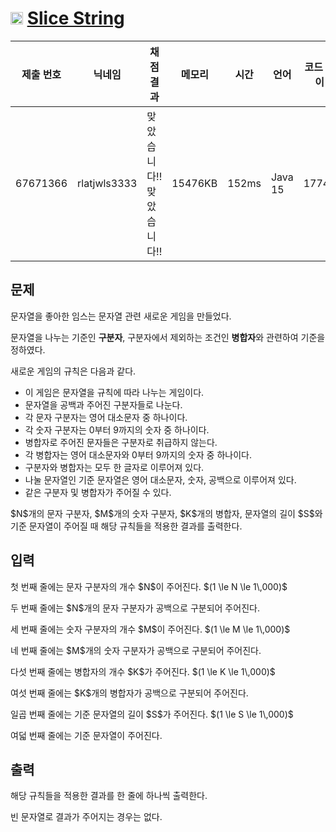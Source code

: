 # <img width="20px"  src="https://d2gd6pc034wcta.cloudfront.net/tier/5.svg" class="solvedac-tier"> [Slice String](https://www.acmicpc.net/problem/30034) 

| 제출 번호 | 닉네임 | 채점 결과 | 메모리 | 시간 | 언어 | 코드 길이 |
|---|---|---|---|---|---|---|
|67671366| rlatjwls3333|맞았습니다!! 맞았습니다!!|15476KB|152ms|Java 15|1774B|

## 문제
<p>문자열을 좋아한 임스는 문자열 관련 새로운 게임을 만들었다.</p>

<p>문자열을 나누는 기준인 <strong>구분자</strong>, 구분자에서 제외하는 조건인 <strong>병합자</strong>와 관련하여 기준을 정하였다.</p>

<p>새로운 게임의 규칙은 다음과 같다.</p>

<ul>
	<li>이 게임은 문자열을 규칙에 따라 나누는 게임이다.</li>
	<li>문자열을 공백과 주어진 구분자들로 나눈다.</li>
	<li>각 문자 구분자는 영어 대소문자 중 하나이다.</li>
	<li>각 숫자 구분자는 0부터 9까지의 숫자 중 하나이다.</li>
	<li>병합자로 주어진 문자들은 구분자로 취급하지 않는다.</li>
	<li>각 병합자는 영어 대소문자와 0부터 9까지의 숫자 중 하나이다.</li>
	<li>구분자와 병합자는 모두 한 글자로 이루어져 있다.</li>
	<li>나눌 문자열인 기준 문자열은 영어 대소문자, 숫자, 공백으로 이루어져 있다.</li>
	<li>같은 구분자 및 병합자가 주어질 수 있다.</li>
</ul>

<p>$N$개의 문자 구분자, $M$개의 숫자 구분자, $K$개의 병합자, 문자열의 길이 $S$와 기준 문자열이 주어질 때 해당 규칙들을 적용한 결과를 출력한다.</p>

## 입력
<p>첫 번째 줄에는 문자 구분자의 개수 $N$이 주어진다. $(1 \le N \le 1\,000)$</p>

<p>두 번째 줄에는 $N$개의 문자 구분자가 공백으로 구분되어 주어진다.</p>

<p>세 번째 줄에는 숫자 구분자의 개수 $M$이 주어진다. $(1 \le M \le 1\,000)$</p>

<p>네 번째 줄에는 $M$개의 숫자 구분자가 공백으로 구분되어 주어진다.</p>

<p>다섯 번째 줄에는 병합자의 개수 $K$가 주어진다. $(1 \le K \le 1\,000)$</p>

<p>여섯 번째 줄에는 $K$개의 병합자가 공백으로 구분되어 주어진다.</p>

<p>일곱 번째 줄에는 기준 문자열의 길이 $S$가 주어진다. $(1 \le S \le 1\,000)$</p>

<p>여덟 번째 줄에는 기준 문자열이 주어진다.</p>

## 출력
<p>해당 규칙들을 적용한 결과를 한 줄에 하나씩 출력한다.</p>

<p>빈 문자열로 결과가 주어지는 경우는 없다.</p>

